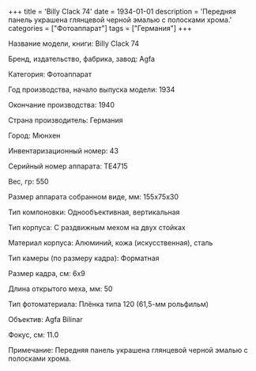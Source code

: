+++
title = 'Billy Clack 74'
date = 1934-01-01
description = 'Передняя панель украшена глянцевой черной эмалью с полосками хрома.'
categories = ["Фотоаппарат"]
tags = ["Германия"]
+++

Название модели, книги: Billy Clack 74

Бренд, издательство, фабрика, завод: Agfa

Категория: Фотоаппарат

Год производства, начало выпуска модели: 1934

Окончание производства: 1940

Страна производитель: Германия

Город: Мюнхен

Инвентаризационный номер: 43

Серийный номер аппарата: TE4715

Вес, гр: 550

Размер аппарата  собранном виде, мм: 155х75х30

Тип компоновки: Однообъективная, вертикальная

Тип корпуса: С раздвижным мехом на двух стойках

Материал корпуса: Алюминий, кожа (искусственная), сталь

Тип камеры (по размеру кадра): Форматная

Размер кадра, см: 6х9

Длина открытого меха, мм: 50

Тип фотоматериала: Плёнка типа 120 (61,5-мм рольфильм)

Объектив: Agfa Bilinar

Фокус, см: 11.0

Примечание: Передняя панель украшена глянцевой черной эмалью с полосками хрома.

